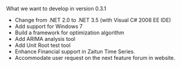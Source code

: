 What we want to develop in version 0.3.1

  * Change from .NET 2.0 to .NET 3.5 (with Visual C# 2008 EE IDE)
  * Add support for Windows 7
  * Build a framework for optimization algorithm
  * Add ARIMA analysis tool
  * Add Unit Root test tool
  * Enhance Financial support in Zaitun Time Series.
  * Accommodate user request on the next feature forum in website.

